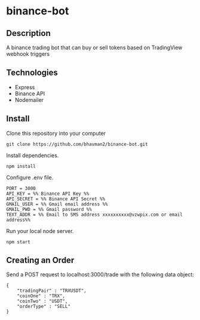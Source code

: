 # binance-bot

## Description

A binance trading bot that can buy or sell tokens based on TradingView webhook triggers

## Technologies

- Express
- Binance API
- Nodemailer

## Install

Clone this repository into your computer

```
git clone https://github.com/bhavman2/binance-bot.git
```

Install dependencies.

```
npm install
```

Configure .env file.

```
PORT = 3000
API_KEY = %% Binance API Key %%
API_SECRET = %% Binance API Secret %%
GMAIL_USER = %% Gmail email address %%
GMAIL_PWD = %% Gmail password %%
TEXT_ADDR = %% Email to SMS address xxxxxxxxxx@vzwpix.com or email address%%
```

Run your local node server.

```
npm start
```

## Creating an Order

Send a POST request to localhost:3000/trade with the following data object:

```
{
	"tradingPair" : "TRXUSDT",
	"coinOne" : "TRX",
	"coinTwo" : "USDT",
	"orderType" : "SELL"
}
```
